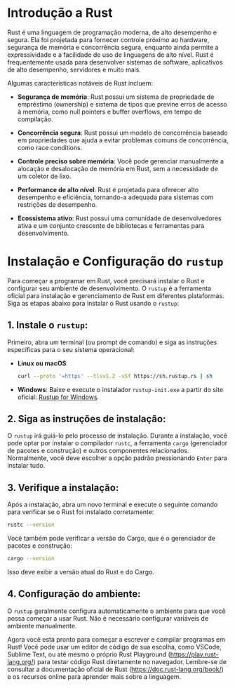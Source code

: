 # Introdução a Rust
Rust é uma linguagem de programação moderna, de alto desempenho e segura. Ela foi projetada para fornecer controle próximo ao hardware, segurança de memória e concorrência segura, enquanto ainda permite a expressividade e a facilidade de uso de linguagens de alto nível. Rust é frequentemente usada para desenvolver sistemas de software, aplicativos de alto desempenho, servidores e muito mais.

Algumas características notáveis de Rust incluem:

- **Segurança de memória**: Rust possui um sistema de propriedade de empréstimo (ownership) e sistema de tipos que previne erros de acesso à memória, como null pointers e buffer overflows, em tempo de compilação.

- **Concorrência segura**: Rust possui um modelo de concorrência baseado em propriedades que ajuda a evitar problemas comuns de concorrência, como race conditions.

- **Controle preciso sobre memória**: Você pode gerenciar manualmente a alocação e desalocação de memória em Rust, sem a necessidade de um coletor de lixo.

- **Performance de alto nível**: Rust é projetada para oferecer alto desempenho e eficiência, tornando-a adequada para sistemas com restrições de desempenho.

- **Ecossistema ativo**: Rust possui uma comunidade de desenvolvedores ativa e um conjunto crescente de bibliotecas e ferramentas para desenvolvimento.

# Instalação e Configuração do `rustup`
Para começar a programar em Rust, você precisará instalar o Rust e configurar seu ambiente de desenvolvimento. O `rustup` é a ferramenta oficial para instalação e gerenciamento de Rust em diferentes plataformas. Siga as etapas abaixo para instalar o Rust usando o `rustup`:

## 1. Instale o `rustup`:
Primeiro, abra um terminal (ou prompt de comando) e siga as instruções específicas para o seu sistema operacional:

- **Linux ou macOS**:
  ```bash
  curl --proto '=https' --tlsv1.2 -sSf https://sh.rustup.rs | sh
  ```

- **Windows**:
  Baixe e execute o instalador `rustup-init.exe` a partir do site oficial: [Rustup for Windows](https://rustup.rs/).

## 2. Siga as instruções de instalação:
O `rustup` irá guiá-lo pelo processo de instalação. Durante a instalação, você pode optar por instalar o compilador `rustc`, a ferramenta `cargo` (gerenciador de pacotes e construção) e outros componentes relacionados. Normalmente, você deve escolher a opção padrão pressionando `Enter` para instalar tudo.

## 3. Verifique a instalação:
Após a instalação, abra um novo terminal e execute o seguinte comando para verificar se o Rust foi instalado corretamente:

```bash
rustc --version
```

Você também pode verificar a versão do Cargo, que é o gerenciador de pacotes e construção:

```bash
cargo --version
```

Isso deve exibir a versão atual do Rust e do Cargo.

## 4. Configuração do ambiente:
O `rustup` geralmente configura automaticamente o ambiente para que você possa começar a usar Rust. Não é necessário configurar variáveis de ambiente manualmente.

Agora você está pronto para começar a escrever e compilar programas em Rust! Você pode usar um editor de código de sua escolha, como VSCode, Sublime Text, ou até mesmo o próprio Rust Playground (https://play.rust-lang.org/) para testar código Rust diretamente no navegador. Lembre-se de consultar a documentação oficial de Rust (https://doc.rust-lang.org/book/) e os recursos online para aprender mais sobre a linguagem.